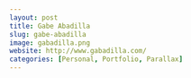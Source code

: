 ```yaml
---
layout: post
title: Gabe Abadilla
slug: gabe-abadilla
image: gabadilla.png
website: http://www.gabadilla.com/
categories: [Personal, Portfolio, Parallax]
---
```

